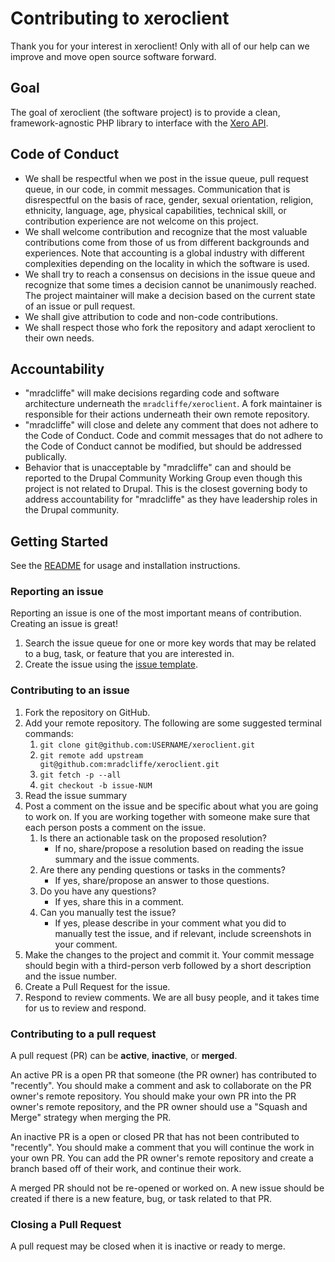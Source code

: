# Contributing to xeroclient

Thank you for your interest in xeroclient! Only with all of our help can we improve and move open source software forward.

## Goal

The goal of xeroclient (the software project) is to provide a clean, framework-agnostic PHP library to interface with the [Xero API](https://developer.xero.com/).

## Code of Conduct

* We shall be respectful when we post in the issue queue, pull request queue, in our code, in commit messages. Communication that is disrespectful on the basis of race, gender, sexual orientation, religion, ethnicity, language, age, physical capabilities, technical skill, or contribution experience are not welcome on this project.
* We shall welcome contribution and recognize that the most valuable contributions come from those of us from different backgrounds and experiences. Note that accounting is a global industry with different complexities depending on the locality in which the software is used.
* We shall try to reach a consensus on decisions in the issue queue and recognize that some times a decision cannot be unanimously reached. The project maintainer will make a decision based on the current state of an issue or pull request.
* We shall give attribution to code and non-code contributions.
* We shall respect those who fork the repository and adapt xeroclient to their own needs.

## Accountability

* "mradcliffe" will make decisions regarding code and software architecture underneath the `mradcliffe/xeroclient`. A fork maintainer is responsible for their actions underneath their own remote repository.
* "mradcliffe" will close and delete any comment that does not adhere to the Code of Conduct. Code and commit messages that do not adhere to the Code of Conduct cannot be modified, but should be addressed publically.
* Behavior that is unacceptable by "mradcliffe" can and should be reported to the Drupal Community Working Group even though this project is not related to Drupal. This is the closest governing body to address accountability for "mradcliffe" as they have leadership roles in the Drupal community.

## Getting Started

See the [README](./README.md) for usage and installation instructions.

### Reporting an issue

Reporting an issue is one of the most important means of contribution. Creating an issue is great!

1. Search the issue queue for one or more key words that may be related to a bug, task, or feature that you are interested in.
2. Create the issue using the [issue template](./ISSUE_TEMPLATE.md).

### Contributing to an issue

1. Fork the repository on GitHub.
2. Add your remote repository. The following are some suggested terminal commands:
   1. `git clone git@github.com:USERNAME/xeroclient.git`
   2. `git remote add upstream git@github.com:mradcliffe/xeroclient.git`
   3. `git fetch -p --all`
   4. `git checkout -b issue-NUM`
3. Read the issue summary
4. Post a comment on the issue and be specific about what you are going to work on. If you are working together with someone make sure that each person posts a comment on the issue.
   1. Is there an actionable task on the proposed resolution?
       * If no, share/propose a resolution based on reading the issue summary and the issue comments.
   2. Are there any pending questions or tasks in the comments?
       * If yes, share/propose an answer to those questions.
   3. Do you have any questions?
       * If yes, share this in a comment.
   4. Can you manually test the issue?
       * If yes, please describe in your comment what you did to manually test the issue, and if relevant, include screenshots in your comment.
5. Make the changes to the project and commit it. Your commit message should begin with a third-person verb followed by a short description and the issue number.
6. Create a Pull Request for the issue.
7. Respond to review comments. We are all busy people, and it takes time for us to review and respond.

### Contributing to a pull request

A pull request (PR) can be **active**, **inactive**, or **merged**.

An active PR is a open PR that someone (the PR owner) has contributed to "recently". You should make a comment and ask to collaborate on the PR owner's remote repository. You should make your own PR into the PR owner's remote repository, and the PR owner should use a "Squash and Merge" strategy when merging the PR.

An inactive PR is a open or closed PR that has not been contributed to "recently". You should make a comment that you will continue the work in your own PR. You can add the PR owner's remote repository and create a branch based off of their work, and continue their work.

A merged PR should not be re-opened or worked on. A new issue should be created if there is a new feature, bug, or task related to that PR.

### Closing a Pull Request

A pull request may be closed when it is inactive or ready to merge.
